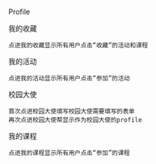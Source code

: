 Profile

我的收藏

```
点进我的收藏显示所有用户点击“收藏”的活动和课程
```

我的活动

```
点进我的活动显示所有用户点击“参加”的活动
```

校园大使

```
首次点进校园大使填写校园大使需要填写的表单
再次点进校园大使帮显示作为校园大使的profile
```

我的课程

```
点进我的课程显示所有用户点击“参加”的课程
```




